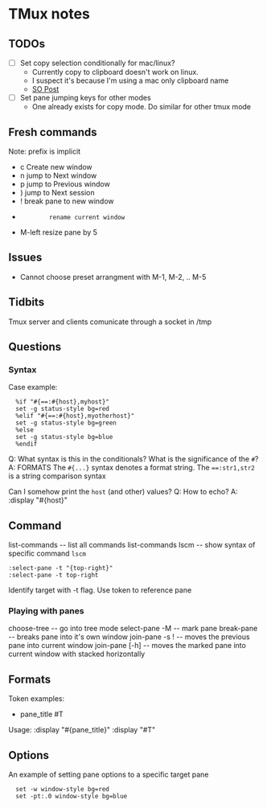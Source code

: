 # TMux notes

## TODOs

- [ ] Set copy selection conditionally for mac/linux?
  - Currently copy to clipboard doesn't work on linux.
  - I suspect it's because I'm using a mac only clipboard name
  - [SO Post](https://superuser.com/questions/539595/tmux-configuration-conditional-to-os)
- [ ] Set pane jumping keys for other modes
  - One already exists for copy mode. Do similar for other tmux mode

## Fresh commands

Note: prefix is implicit
- c           Create new window
- n           jump to Next window
- p           jump to Previous window
- )           jump to Next session 
- !           break pane to new window
-             rename current window
- M-left      resize pane by 5

## Issues

- Cannot choose preset arrangment with M-1, M-2, .. M-5

## Tidbits

Tmux server and clients comunicate through a socket in /tmp

## Questions

### Syntax
Case example:
```tmux
  %if "#{==:#{host},myhost}"
  set -g status-style bg=red
  %elif "#{==:#{host},myotherhost}"
  set -g status-style bg=green
  %else
  set -g status-style bg=blue
  %endif
```
Q: What syntax is this in the conditionals? What is the significance of the `#`?
A: FORMATS
The `#{...}` syntax denotes a format string.
The `==:str1,str2` is a string comparison syntax

Can I somehow print the `host` (and other) values?
Q: How to echo?
A: :display "#{host}"

## Command

list-commands         -- list all commands
list-commands lscm    -- show syntax of specific command `lscm`


```tmux
:select-pane -t "{top-right}"
:select-pane -t top-right
```
Identify target with -t flag. Use token to reference pane

### Playing with panes

choose-tree           -- go into tree mode
select-pane -M        -- mark pane
break-pane            -- breaks pane into it's own window
join-pane -s !        -- moves the previous pane into current window
join-pane [-h]        -- moves the marked pane into current window with stacked horizontally


## Formats

Token examples:
- pane_title    #T

Usage:
:display "#{pane_title}"
:display "#T"

## Options

An example of setting pane options to a specific target pane
```tmux
  set -w window-style bg=red
  set -pt:.0 window-style bg=blue
```

